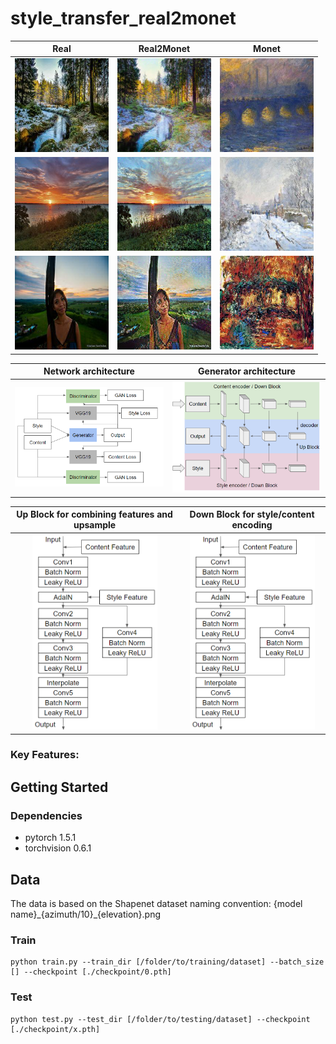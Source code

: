 # style_transfer_real2monet
|Real|Real2Monet |Monet|
| --- | --- | --- |
|<img src="/images/10_A.png" width="150" />|<img src="/images/10_A2B.png" width="150" /> |<img src="/images/10_B.png" width="150" />|
|<img src="/images/21_A.png" width="150" />|<img src="/images/21_A2B.png" width="150" /> |<img src="/images/21_B.png" width="150" />|
|<img src="/images/32_A.png" width="150" />|<img src="/images/32_A2B.png" width="150" /> |<img src="/images/32_B.png" width="150" />|

Network architecture       |  Generator architecture
:-------------------------:|:-------------------------:
<img src="/images/network.PNG" width="250"> |  <img src="/images/generator.PNG" width="250">

Up Block for combining features and upsample      |  Down Block for style/content encoding
:-------------------------:|:-------------------------:
<img src="/images/upblock.PNG" width="200"> |  <img src="/images/upblock.PNG" width="200">

### Key Features:



## Getting Started
### Dependencies
* pytorch 1.5.1 
* torchvision 0.6.1 

## Data
The data is based on the Shapenet dataset naming convention: {model name}\_{azimuth/10}\_{elevation}.png

### Train
```
python train.py --train_dir [/folder/to/training/dataset] --batch_size [] --checkpoint [./checkpoint/0.pth]
```
### Test
```
python test.py --test_dir [/folder/to/testing/dataset] --checkpoint [./checkpoint/x.pth]
```



